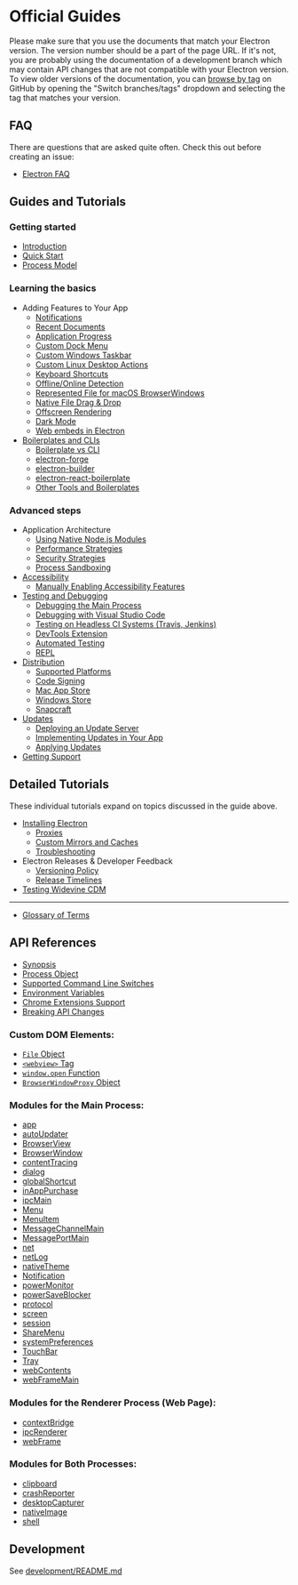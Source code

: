 # Official Guides

Please make sure that you use the documents that match your Electron version.
The version number should be a part of the page URL. If it's not, you are
probably using the documentation of a development branch which may contain API
changes that are not compatible with your Electron version. To view older
versions of the documentation, you can
[browse by tag](https://github.com/electron/electron/tree/v1.4.0)
on GitHub by opening the "Switch branches/tags" dropdown and selecting the tag
that matches your version.

## FAQ

There are questions that are asked quite often. Check this out before creating
an issue:

* [Electron FAQ](faq.md)

## Guides and Tutorials

### Getting started

* [Introduction](tutorial/introduction.md)
* [Quick Start](tutorial/quick-start.md)
* [Process Model](tutorial/process-model.md)

### Learning the basics

* Adding Features to Your App
  * [Notifications](tutorial/notifications.md)
  * [Recent Documents](tutorial/recent-documents.md)
  * [Application Progress](tutorial/progress-bar.md)
  * [Custom Dock Menu](tutorial/macos-dock.md)
  * [Custom Windows Taskbar](tutorial/windows-taskbar.md)
  * [Custom Linux Desktop Actions](tutorial/linux-desktop-actions.md)
  * [Keyboard Shortcuts](tutorial/keyboard-shortcuts.md)
  * [Offline/Online Detection](tutorial/online-offline-events.md)
  * [Represented File for macOS BrowserWindows](tutorial/represented-file.md)
  * [Native File Drag & Drop](tutorial/native-file-drag-drop.md)
  * [Offscreen Rendering](tutorial/offscreen-rendering.md)
  * [Dark Mode](tutorial/dark-mode.md)
  * [Web embeds in Electron](tutorial/web-embeds.md)
* [Boilerplates and CLIs](tutorial/boilerplates-and-clis.md)
  * [Boilerplate vs CLI](tutorial/boilerplates-and-clis.md#boilerplate-vs-cli)
  * [electron-forge](tutorial/boilerplates-and-clis.md#electron-forge)
  * [electron-builder](tutorial/boilerplates-and-clis.md#electron-builder)
  * [electron-react-boilerplate](tutorial/boilerplates-and-clis.md#electron-react-boilerplate)
  * [Other Tools and Boilerplates](tutorial/boilerplates-and-clis.md#other-tools-and-boilerplates)

### Advanced steps

* Application Architecture
  * [Using Native Node.js Modules](tutorial/using-native-node-modules.md)
  * [Performance Strategies](tutorial/performance.md)
  * [Security Strategies](tutorial/security.md)
  * [Process Sandboxing](tutorial/sandbox.md)
* [Accessibility](tutorial/accessibility.md)
  * [Manually Enabling Accessibility Features](tutorial/accessibility.md#manually-enabling-accessibility-features)
* [Testing and Debugging](tutorial/application-debugging.md)
  * [Debugging the Main Process](tutorial/debugging-main-process.md)
  * [Debugging with Visual Studio Code](tutorial/debugging-vscode.md)
  * [Testing on Headless CI Systems (Travis, Jenkins)](tutorial/testing-on-headless-ci.md)
  * [DevTools Extension](tutorial/devtools-extension.md)
  * [Automated Testing](tutorial/automated-testing.md)
  * [REPL](tutorial/repl.md)
* [Distribution](tutorial/application-distribution.md)
  * [Supported Platforms](tutorial/support.md#supported-platforms)
  * [Code Signing](tutorial/code-signing.md)
  * [Mac App Store](tutorial/mac-app-store-submission-guide.md)
  * [Windows Store](tutorial/windows-store-guide.md)
  * [Snapcraft](tutorial/snapcraft.md)
* [Updates](tutorial/updates.md)
  * [Deploying an Update Server](tutorial/updates.md#deploying-an-update-server)
  * [Implementing Updates in Your App](tutorial/updates.md#implementing-updates-in-your-app)
  * [Applying Updates](tutorial/updates.md#applying-updates)
* [Getting Support](tutorial/support.md)

## Detailed Tutorials

These individual tutorials expand on topics discussed in the guide above.

* [Installing Electron](tutorial/installation.md)
  * [Proxies](tutorial/installation.md#proxies)
  * [Custom Mirrors and Caches](tutorial/installation.md#custom-mirrors-and-caches)
  * [Troubleshooting](tutorial/installation.md#troubleshooting)
* Electron Releases & Developer Feedback
  * [Versioning Policy](tutorial/electron-versioning.md)
  * [Release Timelines](tutorial/electron-timelines.md)
* [Testing Widevine CDM](tutorial/testing-widevine-cdm.md)

---

* [Glossary of Terms](glossary.md)

## API References

* [Synopsis](api/synopsis.md)
* [Process Object](api/process.md)
* [Supported Command Line Switches](api/command-line-switches.md)
* [Environment Variables](api/environment-variables.md)
* [Chrome Extensions Support](api/extensions.md)
* [Breaking API Changes](breaking-changes.md)

### Custom DOM Elements:

* [`File` Object](api/file-object.md)
* [`<webview>` Tag](api/webview-tag.md)
* [`window.open` Function](api/window-open.md)
* [`BrowserWindowProxy` Object](api/browser-window-proxy.md)

### Modules for the Main Process:

* [app](api/app.md)
* [autoUpdater](api/auto-updater.md)
* [BrowserView](api/browser-view.md)
* [BrowserWindow](api/browser-window.md)
* [contentTracing](api/content-tracing.md)
* [dialog](api/dialog.md)
* [globalShortcut](api/global-shortcut.md)
* [inAppPurchase](api/in-app-purchase.md)
* [ipcMain](api/ipc-main.md)
* [Menu](api/menu.md)
* [MenuItem](api/menu-item.md)
* [MessageChannelMain](api/message-channel-main.md)
* [MessagePortMain](api/message-port-main.md)
* [net](api/net.md)
* [netLog](api/net-log.md)
* [nativeTheme](api/native-theme.md)
* [Notification](api/notification.md)
* [powerMonitor](api/power-monitor.md)
* [powerSaveBlocker](api/power-save-blocker.md)
* [protocol](api/protocol.md)
* [screen](api/screen.md)
* [session](api/session.md)
* [ShareMenu](api/share-menu.md)
* [systemPreferences](api/system-preferences.md)
* [TouchBar](api/touch-bar.md)
* [Tray](api/tray.md)
* [webContents](api/web-contents.md)
* [webFrameMain](api/web-frame-main.md)

### Modules for the Renderer Process (Web Page):

* [contextBridge](api/context-bridge.md)
* [ipcRenderer](api/ipc-renderer.md)
* [webFrame](api/web-frame.md)

### Modules for Both Processes:

* [clipboard](api/clipboard.md)
* [crashReporter](api/crash-reporter.md)
* [desktopCapturer](api/desktop-capturer.md)
* [nativeImage](api/native-image.md)
* [shell](api/shell.md)

## Development

See [development/README.md](development/README.md)
